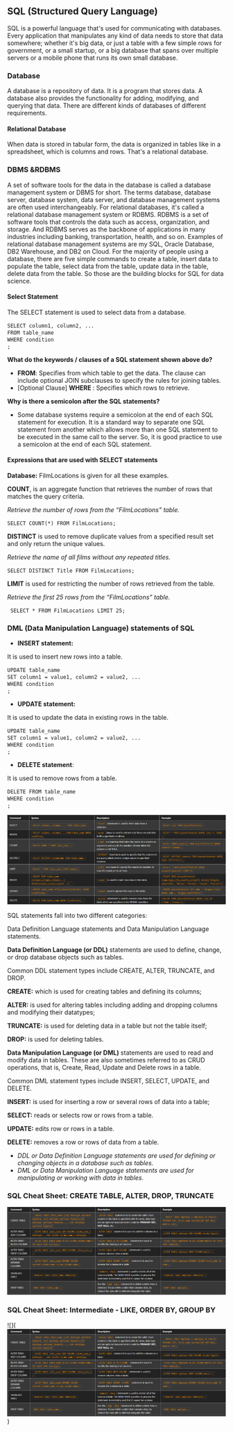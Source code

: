 ## SQL (Structured Query Language)
SQL is a powerful language that's used for communicating with databases. Every application that manipulates any kind of data
needs to store that data somewhere; whether it's big data,
or just a table with a few simple rows for government, or a small startup, or a big database that spans over multiple servers or a mobile phone that runs its own small database.
### Database
A database is a repository of data. It is a program that stores data.
A database also provides the functionality for adding, modifying, and querying that data. There are different kinds of databases of different requirements.
#### Relational Database
When data is stored in tabular form, the data is organized in tables like in a spreadsheet, which is columns and rows. That's a relational database.
### DBMS &RDBMS
A set of software tools for the data in the database is called a database management system or DBMS for short. The terms database, database server, database system, data server, and database management systems are often used interchangeably. For relational databases, it's called a relational database management system or RDBMS. RDBMS is a set of software tools that controls the data such as access, organization, and storage. And RDBMS serves as the backbone of applications in many industries including banking, transportation, health, and so on. Examples of relational database management systems are my SQL, Oracle Database, DB2 Warehouse, and DB2 on Cloud. For the majority of people using a database, there are five simple commands to create a table, insert data to populate the table, select data from the table, update data in the table, delete data from the table. So those are the building blocks for SQL for data science.
#### Select Statement
The SELECT statement is used to select data from a database.

    SELECT column1, column2, ...
    FROM table_name
    WHERE condition
    ;
    
**What do the keywords / clauses of a SQL statement shown above do?**

-   **FROM**: Specifies from which table to get the data. The clause can include optional JOIN subclauses to specify the rules for joining tables.
-   [Optional Clause]  **WHERE**  : Specifies which rows to retrieve.

  

**Why is there a semicolon after the SQL statements?**

-   Some database systems require a semicolon at the end of each SQL statement for execution. It is a standard way to separate one SQL statement from another which allows more than one SQL statement to be executed in the same call to the server. So, it is good practice to use a semicolon at the end of each SQL statement.

#### Expressions that are used with SELECT statements
**Database:** FilmLocations is given for all these examples.

**COUNT**,   is an aggregate function that retrieves the number of rows that matches the query criteria.

*Retrieve the number of rows from the “FilmLocations” table.*

    SELECT COUNT(*) FROM FilmLocations;

**DISTINCT** is used to remove duplicate values from a specified 
result set and only return the unique values. 

*Retrieve the name of all films without any repeated titles.*

    SELECT DISTINCT Title FROM FilmLocations;

 **LIMIT** is used for restricting the number of rows retrieved from the table.
 
 *Retrieve the first 25 rows from the “FilmLocations” table.*

     SELECT * FROM FilmLocations LIMIT 25;

 ### DML (Data Manipulation Language) statements of SQL

 - **INSERT statement:**

 It is used to insert new rows into a table. 
  
    UPDATE table_name
    SET column1 = value1, column2 = value2, ...
    WHERE condition
    ;
 - **UPDATE statement:**

 It is used to update the data in existing rows in the table. 

    UPDATE table_name
    SET column1 = value1, column2 = value2, ...
    WHERE condition
    ;  
 - **DELETE statement**:

  It is used to remove rows from a    table.

    DELETE FROM table_name
    WHERE condition
    ;
    
![SQL Basic commands](https://raw.githubusercontent.com/Sudhumna/LearningSQL/main/SQL_CHEETSHEET.png)
    
SQL statements fall into two different categories:

Data Definition Language statements and Data Manipulation Language statements.

**Data Definition Language (or DDL)** statements are used to define, change, or drop database objects such as tables.

Common DDL statement types include CREATE, ALTER, TRUNCATE, and DROP.

**CREATE:** which is used for creating tables and defining its columns;

**ALTER:** is used for altering tables including adding and dropping columns and modifying their datatypes;

**TRUNCATE:** is used for deleting data in a table but not the table itself;

**DROP:** is used for deleting tables.

**Data Manipulation Language (or DML)** statements are used to read and modify data in tables. These are also sometimes referred to as CRUD operations, that is, Create, Read, Update and Delete rows in a table.

Common DML statement types include INSERT, SELECT, UPDATE, and DELETE.

**INSERT:** is used for inserting a row or several rows of data into a table;

**SELECT:** reads or selects row or rows from a table.

**UPDATE:** edits row or rows in a table.

 **DELETE:** removes a row or rows of data from a table.

 - *DDL or Data Definition Language statements are used for defining or changing objects in a database such as tables.*
 - *DML or Data Manipulation Language statements are used for manipulating or working with data in tables.*

### SQL Cheat Sheet: CREATE TABLE, ALTER, DROP, TRUNCATE
    
![DDL statements](https://raw.githubusercontent.com/Sudhumna/LearningSQL/main/cheetsheet2.png)
### SQL Cheat Sheet: Intermediate - LIKE, ORDER BY, GROUP BY
![](![DDL statements](https://raw.githubusercontent.com/Sudhumna/LearningSQL/main/cheetsheet2.png))

